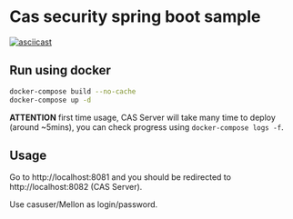 # Cas security spring boot sample

[![asciicast](https://asciinema.org/a/eNoup6KEIfd2TbmSwnpQxdjCT.png)](https://asciinema.org/a/eNoup6KEIfd2TbmSwnpQxdjCT)

## Run using docker

```bash
docker-compose build --no-cache 
docker-compose up -d
```

**ATTENTION** first time usage, CAS Server will take many time to deploy (around ~5mins), you can check progress using `docker-compose logs -f`.

## Usage

Go to http://localhost:8081 and you should be redirected to http://localhost:8082 (CAS Server).

Use casuser/Mellon as login/password.
